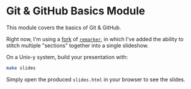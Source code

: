 # Git & GitHub Basics Module

This module covers the basics of Git & GitHub.

Right now, I'm using a [fork](https://github.com/eswan18/remarker2) of [`remarker`](https://github.com/tylerdave/remarker), in which I've added the ability to stitch multiple "sections" together into a single slideshow.

On a Unix-y system, build your presentation with:
```bash
make slides
```

Simply open the produced `slides.html` in your browser to see the slides.
